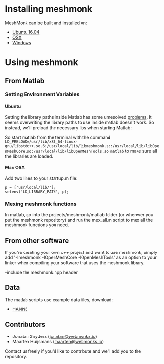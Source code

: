 # Installing meshmonk
MeshMonk can be built and installed on:

* [Ubuntu 16.04](docs/ubuntu.md)
* [OSX](docs/osx.md)
* [Windows](docs/windows.md)

# Using meshmonk

## From Matlab

### Setting Environment Variables

#### Ubuntu
Setting the library paths inside Matlab has some unresolved [problems](https://nl.mathworks.com/matlabcentral/newsreader/view_thread/253412). It seems overwriting the library paths to use inside matlab doesn't work. So instead, we'll preload the necessary libs when starting Matlab:

So start matlab from the terminal with the command `LD_PRELOAD=/usr/lib/x86_64-linux-gnu/libstdc++.so.6:/usr/local/lib/libmeshmonk.so:/usr/local/lib/libOpenMeshCore.so:/usr/local/lib/libOpenMeshTools.so matlab` to make sure all the libraries are loaded.

#### Mac OSX
Add two lines to your startup.m file:
```
p = ['usr/local/lib/'];
setenv('LD_LIBRARY_PATH', p);
```

### Mexing meshmonk functions
In matlab, go into the projects/meshmonk/matlab folder (or wherever you put the meshmonk repository) and run the mex_all.m script to mex all the meshmonk functions you need.

## From other software
If you're creating your own c++ project and want to use meshmonk, simply add '-lmeshmonk -lOpenMeshCore -lOpenMeshTools' as an option to your linker when compiling your software that uses the meshmonk library.

-include the meshmonk.hpp header

## Data

The matlab scripts use example data files, download:
* [HANNE](https://s3-eu-west-1.amazonaws.com/webmonks-share/meshmonk/HANNE.tar.gz)

## Contributors

* Jonatan Snyders (jonatan@webmonks.io)
* Maarten Huijsmans (maarten@webmonks.io)

Contact us freely if you'd like to contribute and we'll add you to the repository.

